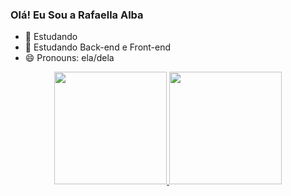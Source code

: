 ### Olá! Eu Sou a Rafaella Alba

- 🔭 Estudando 
- 🌱 Estudando Back-end e Front-end 
- 😄 Pronouns: ela/dela

<div align="center">
  <a href="https://github.com/rafaalba">
  <img height="180em" src="https://github-readme-stats.vercel.app/api?username=rafaalba&show_icons=true&theme=radical&include_all_commits=true&count_private=true"/>
  <img height="180em" src="https://github-readme-stats.vercel.app/api/top-langs/?username=rafaalba&layout=compact&langs_count=7&theme=radical"/>
</div>
 
    
  
  
  
  
  
  
  
